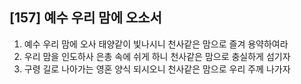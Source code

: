 ## [157] 예수 우리 맘에 오소서

1) 예수 우리 맘에 오사 태양같이 빛나시니 천사같은 맘으로 즐겨 용약하여라  
2) 우리 맘을 인도하사 은총 속에 쉬게 하니 천사같은 맘으로 충실하게 섬기자  
3) 구령 길로 나아가는 영혼 양식 되시오니 천사같은 맘으로 우리 주께 나가자
